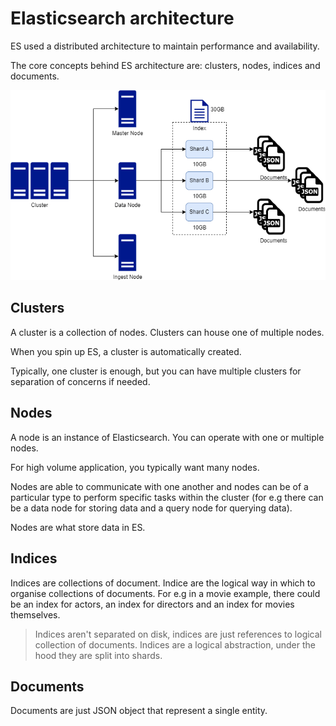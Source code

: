 # Elasticsearch architecture

ES used a distributed architecture to maintain performance and availability.

The core concepts behind ES architecture are: clusters, nodes, indices and documents.

![](assets/es-architecture.png)

## Clusters

A cluster is a collection of nodes. Clusters can house one of multiple nodes.

When you spin up ES, a cluster is automatically created.

Typically, one cluster is enough, but you can have multiple clusters for separation of concerns if needed.

## Nodes

A node is an instance of Elasticsearch. You can operate with one or multiple nodes.

For high volume application, you typically want many nodes.

Nodes are able to communicate with one another and nodes can be of a particular type to perform specific tasks within the cluster (for e.g there can be a data node for storing data and a query node for querying data).

Nodes are what store data in ES.

## Indices

Indices are collections of document. Indice are the logical way in which to organise collections of documents. For e.g in a movie example, there could be an index for actors, an index for directors and an index for movies themselves.

> Indices aren't separated on disk, indices are just references to logical collection of documents. Indices are a logical abstraction, under the hood they are split into shards.

## Documents

Documents are just JSON object that represent a single entity.
